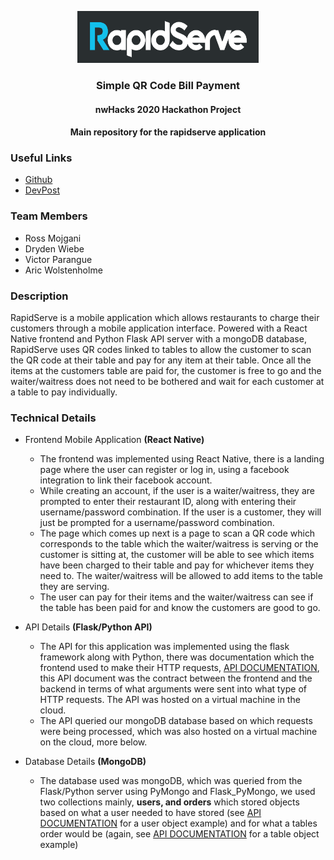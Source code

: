 <p align="center">
  <img width=290 height=83 src="rapidserve-frontend/RapidServe/images/logo.png" />
</p>

<h3 align="center">Simple QR Code Bill Payment</h3>
<h4 align="center">nwHacks 2020 Hackathon Project</h4>
<h4 align="center">Main repository for the rapidserve application</h4>

### Useful Links
* [Github](https://github.com/rossmojgani/rapidserve)
* [DevPost](https://devpost.com/software/rapidserve-g1skzh)

### Team Members
* Ross Mojgani
* Dryden Wiebe
* Victor Parangue
* Aric Wolstenholme

### Description

RapidServe is a mobile application which allows restaurants to charge
their customers through a mobile application interface. Powered
with a React Native frontend and Python Flask API server with a
mongoDB database, RapidServe uses QR codes linked to tables to
allow the customer to scan the QR code at their table and pay for
any item at their table. Once all the items at the customers table
are paid for, the customer is free to go and the waiter/waitress
does not need to be bothered and wait for each customer at a
table to pay individually.

### Technical Details

* Frontend Mobile Application **(React Native)**
  * The frontend was implemented using React Native, there is a 
  landing page where the user can register or log in, using a
  facebook integration to link their facebook account.
  * While creating an account, if the user is a waiter/waitress, they are prompted
  to enter their restaurant ID, along with entering their username/password
  combination. If the user is a customer, they will just be prompted for
  a username/password combination. 
  * The page which comes up next is a page to scan a QR code which corresponds
  to the table which the waiter/waitress is serving or the customer is sitting at,
  the customer will be able to see which items have been charged to their table
  and pay for whichever items they need to. The waiter/waitress will be allowed
  to add items to the table they are serving.
  * The user can pay for their items and the waiter/waitress can see if the table
  has been paid for and know the customers are good to go.

* API Details **(Flask/Python API)**
  * The API for this application was implemented using the flask framework
  along with Python, there was documentation which the frontend used to
  make their HTTP requests, [API DOCUMENTATION](https://github.com/rossmojgani/rapidserve/blob/master/API.md),
  this API document was the contract between the frontend and the backend in
  terms of what arguments were sent into what type of HTTP requests. The API
  was hosted on a virtual machine in the cloud.
  * The API queried our mongoDB database based on which requests were being
  processed, which was also hosted on a virtual machine on the cloud, more below.

* Database Details **(MongoDB)**
  * The database used was mongoDB, which was queried from the Flask/Python
  server using PyMongo and Flask_PyMongo, we used two collections mainly,
  **users, and orders** which stored objects based on what a user needed to
  have stored (see [API DOCUMENTATION](https://github.com/rossmojgani/rapidserve/blob/master/backend/API.md)
  for a user object example) and for what a tables order would be (again, see [API DOCUMENTATION](https://github.com/rossmojgani/rapidserve/blob/master/API.md) for a table
  object example)
 
  
